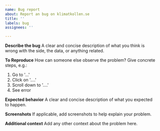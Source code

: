 ```yaml
---
name: Bug report
about: Report an bug on klimatkollen.se
title: ''
labels: bug
assignees: ''

---
```


**Describe the bug**
A clear and concise description of what you think is wrong with the side, the data, or anything related.

**To Reproduce**
How can someone else observe the problem? Give concrete steps, e.g.:
1. Go to '...'
2. Click on '....'
3. Scroll down to '....'
4. See error

**Expected behavior**
A clear and concise description of what you expected to happen.

**Screenshots**
If applicable, add screenshots to help explain your problem.

**Additional context**
Add any other context about the problem here.
